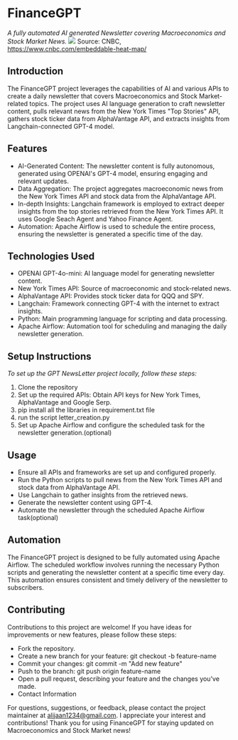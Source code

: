 # FinanceGPT

_A fully automated AI generated Newsletter covering Macroeconomics and Stock Market News._
![](https://wp.stocktwits.com/wp-content/uploads/sites/2/2025/01/06172555/Finviz-Heatmap-01-06-25.png?_bhlid=08c737ec236972b0fd257580d7e3896d6fa0a99c)
Source: CNBC, https://www.cnbc.com/embeddable-heat-map/

## Introduction

The FinanceGPT project leverages the capabilities of AI and various APIs to create a daily newsletter that covers Macroeconomics and Stock Market-related topics. The project uses AI language generation to craft newsletter content, pulls relevant news from the New York Times "Top Stories" API, gathers stock ticker data from AlphaVantage API, and extracts insights from Langchain-connected GPT-4 model.

## Features

- AI-Generated Content: The newsletter content is fully autonomous, generated using OPENAI's GPT-4 model, ensuring engaging and relevant updates.
- Data Aggregation: The project aggregates macroeconomic news from the New York Times API and stock data from the AlphaVantage API.
- In-depth Insights: Langchain framework is employed to extract deeper insights from the top stories retrieved from the New York Times API. It uses Google Seach Agent and Yahoo Finance Agent.
- Automation: Apache Airflow is used to schedule the entire process, ensuring the newsletter is generated a specific time of the day.

## Technologies Used

- OPENAI GPT-4o-mini: AI language model for generating newsletter content.
- New York Times API: Source of macroeconomic and stock-related news.
- AlphaVantage API: Provides stock ticker data for QQQ and SPY.
- Langchain: Framework connecting GPT-4 with the internet to extract insights.
- Python: Main programming language for scripting and data processing.
- Apache Airflow: Automation tool for scheduling and managing the daily newsletter generation.

## Setup Instructions

_To set up the GPT NewsLetter project locally, follow these steps:_

1. Clone the repository
2. Set up the required APIs: Obtain API keys for New York Times, AlphaVantage and Google Serp.
3. pip install all the libraries in requirement.txt file
4. run the script letter_creation.py
5. Set up Apache Airflow and configure the scheduled task for the newsletter generation.(optional)

## Usage

- Ensure all APIs and frameworks are set up and configured properly.
- Run the Python scripts to pull news from the New York Times API and stock data from AlphaVantage API.
- Use Langchain to gather insights from the retrieved news.
- Generate the newsletter content using GPT-4.
- Automate the newsletter through the scheduled Apache Airflow task(optional)

## Automation

The FinanceGPT project is designed to be fully automated using Apache Airflow. The scheduled workflow involves running the necessary Python scripts and generating the newsletter content at a specific time every day. This automation ensures consistent and timely delivery of the newsletter to subscribers.

## Contributing

Contributions to this project are welcome! If you have ideas for improvements or new features, please follow these steps:

- Fork the repository.
- Create a new branch for your feature: git checkout -b feature-name
- Commit your changes: git commit -m "Add new feature"
- Push to the branch: git push origin feature-name
- Open a pull request, describing your feature and the changes you've made.
- Contact Information

For questions, suggestions, or feedback, please contact the project maintainer at alijaan1234@gmail.com. I appreciate your interest and contributions!
Thank you for using FinanceGPT for staying updated on Macroeconomics and Stock Market news!
